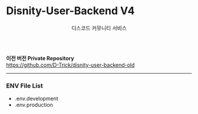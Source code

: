 # Disnity-User-Backend V4

<div align="center">
    디스코드 커뮤니티 서비스
</div>

<br/><br/>

**이전 버전 Private Repository**  
https://github.com/D-Trick/disnity-user-backend-old

---

### ENV File List

-   .env.development
-   .env.production
